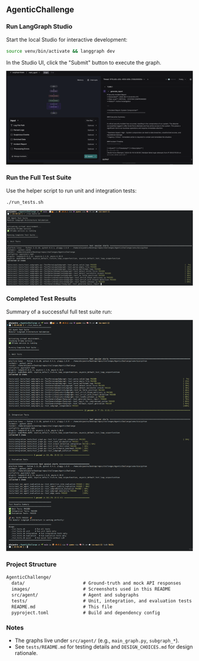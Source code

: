 ## AgenticChallenge


### Run LangGraph Studio
Start the local Studio for interactive development:
```bash
source venv/bin/activate && langgraph dev
```

In the Studio UI, click the "Submit" button to execute the graph.

![LangGraph Studio deploy](images/langgraph_studio_deploy.png)

### Run the Full Test Suite
Use the helper script to run unit and integration tests:
```bash
./run_tests.sh
```

![Tests running](images/tests_running.png)


### Completed Test Results
Summary of a successful full test suite run:

![Completed tests](images/completed_tests.png)


### Project Structure
```
AgenticChallenge/
  data/                      # Ground-truth and mock API responses
  images/                    # Screenshots used in this README
  src/agent/                 # Agent and subgraphs
  tests/                     # Unit, integration, and evaluation tests
  README.md                  # This file
  pyproject.toml             # Build and dependency config
```

### Notes
- The graphs live under `src/agent/` (e.g., `main_graph.py`, `subgraph_*`).
- See `tests/README.md` for testing details and `DESIGN_CHOICES.md` for design rationale.
